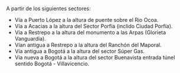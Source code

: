 A partir de los siguientes sectores:

- Vía a Puerto López a la altura de puente sobre el Rio Ocoa.
- Vía a Acacias a la altura del Sector Porfía (inclido Ciudad Porfía).
- Vía a Restrepo a la altura del monumento a las Arpas (Glorieta Vanguardia).
- Vían antigua a Restrepo a la altura del Ranchón del Maporal.
- Vía antigua a Bogotá a la altura del sector Súper Gas.
- Vía nueva a Bogotá a la altura del sector Buenavista entrada túnel sentido Bogotá - Villavicencio.
